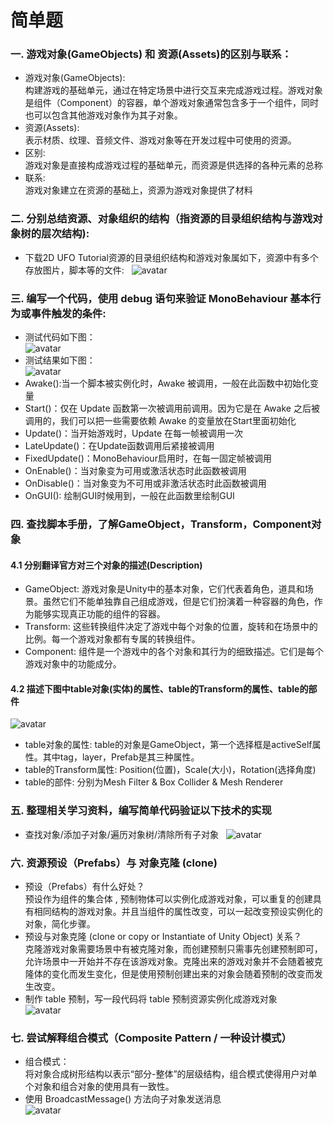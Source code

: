 # 简单题
### 一. 游戏对象(GameObjects) 和 资源(Assets)的区别与联系： ###  
- 游戏对象(GameObjects):  
构建游戏的基础单元，通过在特定场景中进行交互来完成游戏过程。游戏对象是组件（Component）的容器，单个游戏对象通常包含多于一个组件，同时也可以包含其他游戏对象作为其子对象。
- 资源(Assets):  
表示材质、纹理、音频文件、游戏对象等在开发过程中可使用的资源。
- 区别:  
游戏对象是直接构成游戏过程的基础单元，而资源是供选择的各种元素的总称  
- 联系:  
游戏对象建立在资源的基础上，资源为游戏对象提供了材料  
### 二. 分别总结资源、对象组织的结构（指资源的目录组织结构与游戏对象树的层次结构): ###  
- 下载2D UFO Tutorial资源的目录组织结构和游戏对象属如下，资源中有多个存放图片，脚本等的文件:  
![avatar](https://github.com/MockingT/3D_Game-1/blob/master/picture/3d-example.png)  
### 三. 编写一个代码，使用 debug 语句来验证 MonoBehaviour 基本行为或事件触发的条件:  ###  
- 测试代码如下图：  
![avatar](https://github.com/MockingT/3D_Game-1/blob/master/picture/3d-example3.png)  
- 测试结果如下图：  
![avatar](https://github.com/MockingT/3D_Game-1/blob/master/picture/3d-example2.png)  
- Awake():当一个脚本被实例化时，Awake 被调用，一般在此函数中初始化变量  
- Start()：仅在 Update 函数第一次被调用前调用。因为它是在 Awake 之后被调用的，我们可以把一些需要依赖 Awake 的变量放在Start里面初始化  
- Update()：当开始游戏时，Update 在每一帧被调用一次  
- LateUpdate()：在Update函数调用后紧接被调用  
- FixedUpdate()：MonoBehaviour启用时，在每一固定帧被调用  
- OnEnable()：当对象变为可用或激活状态时此函数被调用  
- OnDisable()：当对象变为不可用或非激活状态时此函数被调用  
- OnGUI(): 绘制GUI时候用到，一般在此函数里绘制GUI  
### 四. 查找脚本手册，了解GameObject，Transform，Component对象 ###  
#### 4.1 分别翻译官方对三个对象的描述(Description) ####  
- GameObject: 游戏对象是Unity中的基本对象，它们代表着角色，道具和场景。虽然它们不能单独靠自己组成游戏，但是它们扮演着一种容器的角色，作为能够实现真正功能的组件的容器。  
- Transform: 这些转换组件决定了游戏中每个对象的位置，旋转和在场景中的比例。每一个游戏对象都有专属的转换组件。  
- Component: 组件是一个游戏中的各个对象和其行为的细致描述。它们是每个游戏对象中的功能成分。  
#### 4.2 描述下图中table对象(实体)的属性、table的Transform的属性、table的部件 ####  
![avatar](https://github.com/MockingT/3D_Game-1/blob/master/picture/3d-example4.png)  
- table对象的属性: table的对象是GameObject，第一个选择框是activeSelf属性。其中tag，layer，Prefab是其三种属性。  
- table的Transform属性: Position(位置)，Scale(大小)，Rotation(选择角度)  
- table的部件: 分别为Mesh Filter & Box Collider & Mesh Renderer  
### 五. 整理相关学习资料，编写简单代码验证以下技术的实现 ###  
- 查找对象/添加子对象/遍历对象树/清除所有子对象  
![avatar](https://github.com/MockingT/3D_Game-1/blob/master/picture/3d-example5.png)  
### 六. 资源预设（Prefabs）与 对象克隆 (clone) ###  
- 预设（Prefabs）有什么好处？  
预设作为组件的集合体 , 预制物体可以实例化成游戏对象，可以重复的创建具有相同结构的游戏对象。并且当组件的属性改变，可以一起改变预设实例化的对象，简化步骤。  
- 预设与对象克隆 (clone or copy or Instantiate of Unity Object) 关系？  
克隆游戏对象需要场景中有被克隆对象，而创建预制只需事先创建预制即可，允许场景中一开始并不存在该游戏对象。克隆出来的游戏对象并不会随着被克隆体的变化而发生变化，但是使用预制创建出来的对象会随着预制的改变而发生改变。
- 制作 table 预制，写一段代码将 table 预制资源实例化成游戏对象  
![avatar](https://github.com/MockingT/3D_Game-1/blob/master/picture/3d-example6.png)  
### 七. 尝试解释组合模式（Composite Pattern / 一种设计模式） ###  
- 组合模式：  
将对象合成树形结构以表示“部分-整体”的层级结构，组合模式使得用户对单个对象和组合对象的使用具有一致性。  
- 使用 BroadcastMessage() 方法向子对象发送消息  
![avatar](https://github.com/MockingT/3D_Game-1/blob/master/picture/3d-example7.png) 
